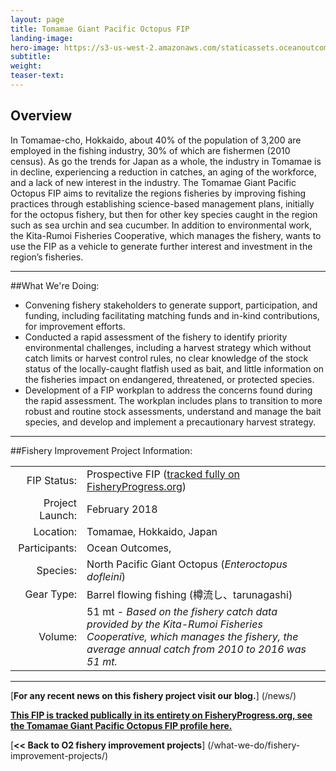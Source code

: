 ```yaml
---
layout: page 
title: Tomamae Giant Pacific Octopus FIP
landing-image:
hero-image: https://s3-us-west-2.amazonaws.com/staticassets.oceanoutcomes.org/hero+photos/tomamae-giant-pacific-octopus-hero.jpg
subtitle:
weight: 
teaser-text:
---
```

<h2>Overview</h2>

In Tomamae-cho, Hokkaido, about 40% of the population of 3,200 are employed in the fishing industry, 30% of which are fishermen (2010 census). As go the trends for Japan as a whole, the industry in Tomamae is in decline, experiencing a reduction in catches, an aging of the workforce, and a lack of new interest in the industry. The Tomamae Giant Pacific Octopus FIP aims to revitalize the regions fisheries by improving fishing practices through establishing science-based management plans, initially for the octopus fishery, but then for other key species caught in the region such as sea urchin and sea cucumber. In addition to environmental work, the Kita-Rumoi Fisheries Cooperative, which manages the fishery, wants to use the FIP as a vehicle to generate further interest and investment in the region’s fisheries.

---

##What We're Doing:

* Convening fishery stakeholders to generate support, participation, and funding, including facilitating matching funds and in-kind contributions, for improvement efforts.
* Conducted a rapid assessment of the fishery to identify priority environmental challenges, including a harvest strategy which without catch limits or harvest control rules, no clear knowledge of the stock status of the locally-caught flatfish used as bait, and little information on the fisheries impact on endangered, threatened, or protected species. 
* Development of a FIP workplan to address the concerns found during the rapid assessment. The workplan includes plans to transition to more robust and routine stock assessments, understand and manage the bait species, and develop and implement a precautionary harvest strategy.

---

##Fishery Improvement Project Information:

|||
| ---: | --- |
| FIP Status: | Prospective FIP (<a href="">tracked fully on FisheryProgress.org</a>) |
| Project Launch: | February 2018 |
| Location: | Tomamae, Hokkaido, Japan |
| Participants: | Ocean Outcomes, |
| Species: | North Pacific Giant Octopus (*Enteroctopus dofleini*) |
| Gear Type: | Barrel flowing fishing (樽流し、tarunagashi) |
| Volume: | 51 mt - *Based on the fishery catch data provided by the Kita-Rumoi Fisheries Cooperative, which manages the fishery, the average annual catch from 2010 to 2016 was 51 mt.* |

---

[**For any recent news on this fishery project visit our blog.**] (/news/) 

<a href=" " target="_blank">**This FIP is tracked publically in its entirety on FisheryProgress.org, see the Tomamae Giant Pacific Octopus FIP profile here.**</a>

[**<< Back to O2 fishery improvement projects**] (/what-we-do/fishery-improvement-projects/)
